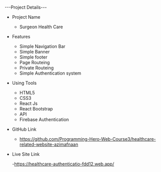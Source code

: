 ---Project Details---

- Project Name

  - Surgeon Health Care

- Features

  - Simple Navigation Bar
  - Simple Banner
  - Simple footer
  - Page Routeing
  - Private Routeing
  - Simple Authentication system

- Using Tools

  - HTML5
  - CSS3
  - React Js
  - React Bootstrap
  - API
  - Firebase Authentication

- GitHub Link

  - https://github.com/Programming-Hero-Web-Course3/healthcare-related-website-azimafnaan

- Live Site Link

  -https://healthcare-authenticatio-fdd12.web.app/
